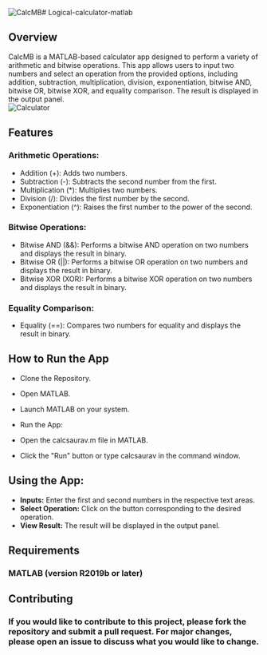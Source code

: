 ![CalcMB](https://github.com/user-attachments/assets/8994a864-fadd-4340-8a38-65c59cce6e98)# Logical-calculator-matlab

## Overview
CalcMB is a MATLAB-based calculator app designed to perform a variety of arithmetic and bitwise operations. This app allows users to input two numbers and select an operation from the provided options, including addition, subtraction, multiplication, division, exponentiation, bitwise AND, bitwise OR, bitwise XOR, and equality comparison. The result is displayed in the output panel.<br>
![Calculator](![CalcMB](https://github.com/user-attachments/assets/f1320da0-6114-4bf2-90e5-f38f743a3c94)
)
## Features
### Arithmetic Operations:

- Addition (+): Adds two numbers.
- Subtraction (-): Subtracts the second number from the first.
- Multiplication (*): Multiplies two numbers.
- Division (/): Divides the first number by the second.
- Exponentiation (^): Raises the first number to the power of the second.
### Bitwise Operations:

- Bitwise AND (&&): Performs a bitwise AND operation on two numbers and displays the result in binary.
- Bitwise OR (||): Performs a bitwise OR operation on two numbers and displays the result in binary.
- Bitwise XOR (XOR): Performs a bitwise XOR operation on two numbers and displays the result in binary.
### Equality Comparison:

- Equality (==): Compares two numbers for equality and displays the result in binary.
## How to Run the App
- Clone the Repository.
- Open MATLAB.

- Launch MATLAB on your system.
- Run the App:

- Open the calcsaurav.m file in MATLAB.
- Click the "Run" button or type calcsaurav in the command window.
## Using the App:

- <b>Inputs:</b> Enter the first and second numbers in the respective text areas.
- <b>Select Operation:</b> Click on the button corresponding to the desired operation.
- <b>View Result:</b> The result will be displayed in the output panel.
## Requirements
### MATLAB (version R2019b or later)
## Contributing
### If you would like to contribute to this project, please fork the repository and submit a pull request. For major changes, please open an issue to discuss what you would like to change.

